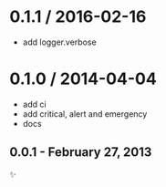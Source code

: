 
0.1.1 / 2016-02-16
==================

  * add logger.verbose

0.1.0 / 2014-04-04
==================

 * add ci
 * add critical, alert and emergency
 * docs

0.0.1 - February 27, 2013
-------------------------
:sparkles:
